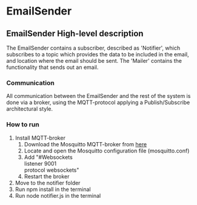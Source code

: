 #  EmailSender

## EmailSender High-level description 

The EmailSender contains a subscriber, described as 'Notifier', which subscribes to a topic which provides the data to be included in the email, and location where the email should be sent. The 'Mailer' contains the functionality that sends out an email.

### Communication
All communication between the EmailSender and the rest of the system is done via a broker, using the MQTT-protocol applying a Publish/Subscribe architectural style. 

### How to run
1. Install MQTT-broker
    1. Download the Mosquitto MQTT-broker from [here](https://mosquitto.org/)
    1. Locate and open the Mosquitto configuration file (mosquitto.conf)
    1. Add "#Websockets  
            listener 9001  
            protocol websockets"
    1. Restart the broker
1. Move to the notifier folder
1. Run npm install in the terminal
1. Run node notifier.js in the terminal